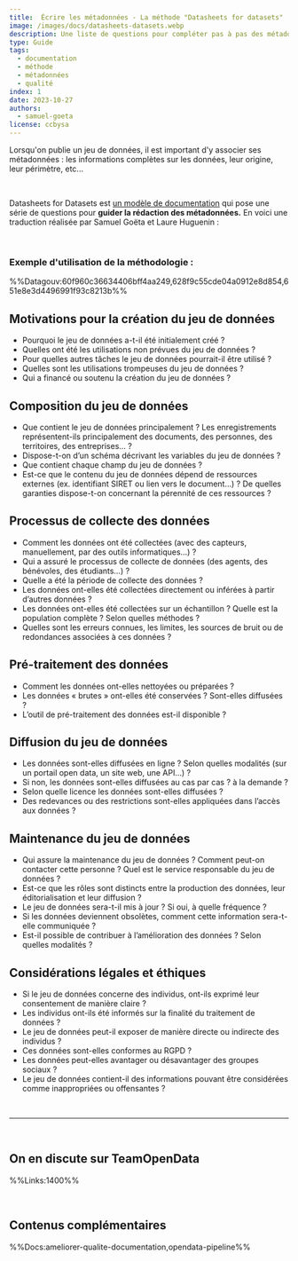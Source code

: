 ```yaml
---
title:  Écrire les métadonnées - La méthode "Datasheets for datasets"
image: /images/docs/datasheets-datasets.webp
description: Une liste de questions pour compléter pas à pas des métadonnées.
type: Guide
tags:
  - documentation
  - méthode
  - métadonnées
  - qualité
index: 1
date: 2023-10-27
authors:
  - samuel-goeta
license: ccbysa
--- 
```


Lorsqu'on publie un jeu de données, il est important d'y associer ses métadonnées : les informations complètes sur les données, leur origine, leur périmètre, etc...

</br>

Datasheets for Datasets est [un modèle de documentation](https://arxiv.org/pdf/1803.09010.pdf) qui pose une série de questions pour **guider la rédaction des métadonnées.** En voici une traduction réalisée par Samuel Goëta et Laure Huguenin :

</br>

### Exemple d'utilisation de la méthodologie :

%%Datagouv:60f960c36634406bff4aa249,628f9c55cde04a0912e8d854,651e8e3d4496991f93c8213b%%

## Motivations pour la création du jeu de données

- Pourquoi le jeu de données a-t-il été initialement créé ?
- Quelles ont été les utilisations non prévues du jeu de données ?
- Pour quelles autres tâches le jeu de données pourrait-il être utilisé ?
- Quelles sont les utilisations trompeuses du jeu de données ?
- Qui a financé ou soutenu la création du jeu de données ?

## Composition du jeu de données

- Que contient le jeu de données principalement ? Les enregistrements représentent-ils principalement des documents, des personnes, des territoires, des entreprises… ?
- Dispose-t-on d’un schéma décrivant les variables du jeu de données ?
- Que contient chaque champ du jeu de données ?
- Est-ce que le contenu du jeu de données dépend de ressources externes (ex. identifiant SIRET ou lien vers le document…) ? De quelles garanties dispose-t-on concernant la pérennité de ces ressources ?

## Processus de collecte des données

- Comment les données ont été collectées (avec des capteurs, manuellement, par des outils informatiques…) ?
- Qui a assuré le processus de collecte de données (des agents, des bénévoles, des étudiants…) ?
- Quelle a été la période de collecte des données ?
- Les données ont-elles été collectées directement ou inférées à partir d’autres données ?
- Les données ont-elles été collectées sur un échantillon ? Quelle est la population complète ? Selon quelles méthodes ?
- Quelles sont les erreurs connues, les limites, les sources de bruit ou de redondances associées à ces données ?

## Pré-traitement des données

- Comment les données ont-elles nettoyées ou préparées ?
- Les données « brutes » ont-elles été conservées ? Sont-elles diffusées ?
- L’outil de pré-traitement des données est-il disponible ?

## Diffusion du jeu de données

- Les données sont-elles diffusées en ligne ? Selon quelles modalités (sur un portail open data, un site web, une API…) ?
- Si non, les données sont-elles diffusées au cas par cas ? à la demande ?
- Selon quelle licence les données sont-elles diffusées ?
- Des redevances ou des restrictions sont-elles appliquées dans l’accès aux données ?

## Maintenance du jeu de données

- Qui assure la maintenance du jeu de données ? Comment peut-on contacter cette personne ? Quel est le service responsable du jeu de données ?
- Est-ce que les rôles sont distincts entre la production des données, leur éditorialisation et leur diffusion ?
- Le jeu de données sera-t-il mis à jour ? Si oui, à quelle fréquence ?
- Si les données deviennent obsolètes, comment cette information sera-t-elle communiquée ?
- Est-il possible de contribuer à l’amélioration des données ? Selon quelles modalités ?

## Considérations légales et éthiques

- Si le jeu de données concerne des individus, ont-ils exprimé leur consentement de manière claire ?
- Les individus ont-ils été informés sur la finalité du traitement de données ?
- Le jeu de données peut-il exposer de manière directe ou indirecte des individus ?
- Ces données sont-elles conformes au RGPD ?
- Les données peut-elles avantager ou désavantager des groupes sociaux ?
- Le jeu de données contient-il des informations pouvant être considérées comme inappropriées ou offensantes ?

</br>

---

</br>

## On en discute sur TeamOpenData

%%Links:1400%%

</br>

## Contenus complémentaires

%%Docs:ameliorer-qualite-documentation,opendata-pipeline%%
